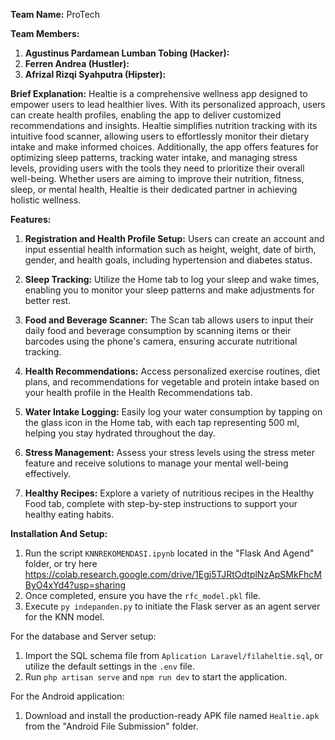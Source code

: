 **Team Name:** ProTech

**Team Members:**

1. **Agustinus Pardamean Lumban Tobing (Hacker):**
2. **Ferren Andrea (Hustler):**
3. **Afrizal Rizqi Syahputra (Hipster):**

**Brief Explanation:**
Healtie is a comprehensive wellness app designed to empower users to lead healthier lives. With its personalized approach, users can create health profiles, enabling the app to deliver customized recommendations and insights. Healtie simplifies nutrition tracking with its intuitive food scanner, allowing users to effortlessly monitor their dietary intake and make informed choices. Additionally, the app offers features for optimizing sleep patterns, tracking water intake, and managing stress levels, providing users with the tools they need to prioritize their overall well-being. Whether users are aiming to improve their nutrition, fitness, sleep, or mental health, Healtie is their dedicated partner in achieving holistic wellness.

**Features:**

1. **Registration and Health Profile Setup:** Users can create an account and input essential health information such as height, weight, date of birth, gender, and health goals, including hypertension and diabetes status.

2. **Sleep Tracking:** Utilize the Home tab to log your sleep and wake times, enabling you to monitor your sleep patterns and make adjustments for better rest.

3. **Food and Beverage Scanner:** The Scan tab allows users to input their daily food and beverage consumption by scanning items or their barcodes using the phone's camera, ensuring accurate nutritional tracking.

4. **Health Recommendations:** Access personalized exercise routines, diet plans, and recommendations for vegetable and protein intake based on your health profile in the Health Recommendations tab.

5. **Water Intake Logging:** Easily log your water consumption by tapping on the glass icon in the Home tab, with each tap representing 500 ml, helping you stay hydrated throughout the day.

6. **Stress Management:** Assess your stress levels using the stress meter feature and receive solutions to manage your mental well-being effectively.

7. **Healthy Recipes:** Explore a variety of nutritious recipes in the Healthy Food tab, complete with step-by-step instructions to support your healthy eating habits.

**Installation And Setup:**

1. Run the script `KNNREKOMENDASI.ipynb` located in the "Flask And Agend" folder, or try here https://colab.research.google.com/drive/1Egj5TJRtOdtplNzApSMkFhcMByO4xYd4?usp=sharing
2. Once completed, ensure you have the `rfc_model.pkl` file.
3. Execute `py indepanden.py` to initiate the Flask server as an agent server for the KNN model.

For the database and Server setup:

1. Import the SQL schema file from `Aplication Laravel/filaheltie.sql`, or utilize the default settings in the `.env` file.
2. Run `php artisan serve` and `npm run dev` to start the application.

For the Android application:

1. Download and install the production-ready APK file named `Healtie.apk` from the "Android File Submission" folder.
